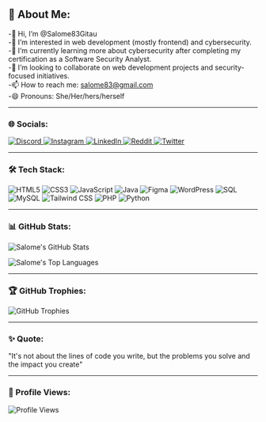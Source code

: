 

<!DOCTYPE html>
<html lang="en">
<head>
    <meta charset="UTF-8">
    <meta name="viewport" content="width=device-width, initial-scale=1.0">
    <title>Document</title>
</head>
<body>
    <h2 style="align-items: center;">👋 <b>About Me:</b></h2>

-👋 Hi, I’m @Salome83Gitau <br>
-👀 I’m interested in web development (mostly frontend) and cybersecurity. <br>
-🌱 I’m currently learning more about cybersecurity after completing my certification as a Software Security Analyst. <br>
-💞️ I’m looking to collaborate on web development projects and security-focused initiatives.<br>
-📫 How to reach me: salome83@gmail.com <br>
-😄 Pronouns: She/Her/hers/herself <br>

<hr>
<h3 style="align-items: center;">🌐 Socials:</h3>

<p style="align-items: center;">
  <a href="https://discord.com" target="_blank">
    <img src="https://img.shields.io/badge/Discord-7289DA?style=for-the-badge&logo=discord&logoColor=white" alt="Discord" />
  </a>
  <a href="https://www.instagram.com" target="_blank">
    <img src="https://img.shields.io/badge/Instagram-E4405F?style=for-the-badge&logo=instagram&logoColor=white" alt="Instagram" />
  </a>
  <a href="https://www.linkedin.com" target="_blank">
    <img src="https://img.shields.io/badge/LinkedIn-0077B5?style=for-the-badge&logo=linkedin&logoColor=white" alt="LinkedIn" />
  </a>
  <a href="https://www.reddit.com" target="_blank">
    <img src="https://img.shields.io/badge/Reddit-FF4500?style=for-the-badge&logo=reddit&logoColor=white" alt="Reddit" />
  </a>
  <a href="https://twitter.com" target="_blank">
    <img src="https://img.shields.io/badge/Twitter-1DA1F2?style=for-the-badge&logo=twitter&logoColor=white" alt="Twitter" />
  </a>
</p>

<hr>
<h3 style="align-items: center;">🛠 Tech Stack:</h3>

<p style="align-items: center;">
  <img src="https://img.shields.io/badge/HTML5-E34F26?style=for-the-badge&logo=html5&logoColor=white" alt="HTML5" />
  <img src="https://img.shields.io/badge/CSS3-1572B6?style=for-the-badge&logo=css3&logoColor=white" alt="CSS3" />
  <img src="https://img.shields.io/badge/JavaScript-F7DF1E?style=for-the-badge&logo=javascript&logoColor=black" alt="JavaScript" />
  <img src="https://img.shields.io/badge/Java-007396?style=for-the-badge&logo=java&logoColor=white" alt="Java" />
  <img src="https://img.shields.io/badge/Figma-F24E1E?style=for-the-badge&logo=figma&logoColor=white" alt="Figma" />
  <img src="https://img.shields.io/badge/WordPress-21759B?style=for-the-badge&logo=wordpress&logoColor=white" alt="WordPress" />
  <img src="https://img.shields.io/badge/SQL-4479A1?style=for-the-badge&logo=mysql&logoColor=white" alt="SQL" />
  <img src="https://img.shields.io/badge/MySQL-4479A1?style=for-the-badge&logo=mysql&logoColor=white" alt="MySQL" />
  <img src="https://img.shields.io/badge/TailwindCSS-06B6D4?style=for-the-badge&logo=tailwindcss&logoColor=white" alt="Tailwind CSS" />
  <img src="https://img.shields.io/badge/PHP-777BB4?style=for-the-badge&logo=php&logoColor=white" alt="PHP" />
  <img src="https://img.shields.io/badge/Python-3776AB?style=for-the-badge&logo=python&logoColor=white" alt="Python" />
</p>

<hr>
<h3 style="align-items: center;">📊 GitHub Stats:</h3>

<p style="align-items: center;">
  <img src="https://github-readme-stats.vercel.app/api?username=Salome83Gitau&show_icons=true&theme=radical" alt="Salome's GitHub Stats" />
</p>

<p style="align-items: center;">
  <img src="https://github-readme-stats.vercel.app/api/top-langs/?username=Salome83Gitau&layout=compact&theme=radical" alt="Salome's Top Languages" />
</p>

<hr>
<h3 style="align-items: center;">🏆 GitHub Trophies:</h3>

<p style="align-items: center;">
  <img src="https://github-profile-trophy.vercel.app/?username=Salome83Gitau&theme=radical&no-bg=true&row=1&column=7" alt="GitHub Trophies" />
</p>

<hr>

<h3 style="align-items: center;">✨ Quote:</h3>

<p style="align-items: center;">
  "It's not about the lines of code you write, but the problems you solve and the impact you create"</p>

<hr>


<h3 style="align-items: center;">👀 Profile Views:</h3>

<p style="align-items: center;">
  <img src="https://visitcount.itsvg.in/api?id=Salome83Gitau&icon=0&color=0" alt="Profile Views" style="max-width: 100%;" />
</p>


</body>
</html>

